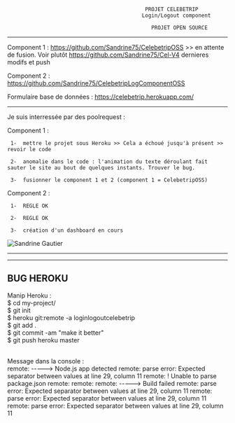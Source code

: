                                                 PROJET CELEBETRIP
                                               Login/Logout component

                                                  PROJET OPEN SOURCE
________________________________________________________________________________________________________________

Component 1 : https://github.com/Sandrine75/CelebetripOSS >> en attente de fusion. 
Voir plutôt https://github.com/Sandrine75/Cel-V4 dernieres modifs et push

Component 2 : https://github.com/Sandrine75/CelebetripLogComponentOSS

Formulaire base de données : https://celebetrip.herokuapp.com/
________________________________________________________________________________________________________________


Je suis interressée par des poolrequest :

Component 1 :


     1-  mettre le projet sous Heroku >> Cela a échoué jusqu'à présent >> revoir le code
     
     2-  anomalie dans le code : l'animation du texte déroulant fait sauter le site au bout de quelques instants. Trouver le bug.

     3-  fusionner le component 1 et 2 (component 1 = CelebetripOSS)
     
Component 2 :

     1-  REGLE OK

     2-  REGLE OK
     
     3-  création d'un dashboard en cours

<img src="/images/SandrineGautier.png" alt="Sandrine Gautier"/>

________________________________________________________________________________________________________________________________________________________________________________________________________________________________________________________________________________
-------------
BUG HEROKU <br>
-------------

Manip Heroku :<br>
$ cd my-project/<br>
$ git init<br>
$ heroku git:remote -a loginlogoutcelebetrip<br>
$ git add .<br>
$ git commit -am "make it better"<br>
$ git push heroku master<br><br>

Message dans la console :<br>
remote: -----> Node.js app detected
remote: parse error: Expected separator between values at line 29, column 11
remote:  !     Unable to parse package.json
remote:
remote:
remote: -----> Build failed
remote: parse error: Expected separator between values at line 29, column 11
remote: parse error: Expected separator between values at line 29, column 11
remote: parse error: Expected separator between values at line 29, column 11
